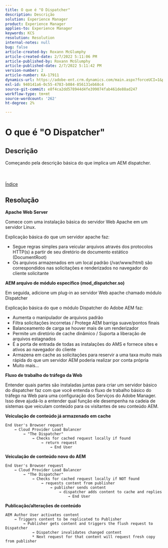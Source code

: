 ```yaml
---
title: O que é "O Dispatcher"
description: Descrição
solution: Experience Manager
product: Experience Manager
applies-to: Experience Manager
keywords: KCS
resolution: Resolution
internal-notes: null
bug: false
article-created-by: Roxann McGlumphy
article-created-date: 2/7/2022 5:11:06 PM
article-published-by: Roxann McGlumphy
article-published-date: 2/7/2022 5:11:42 PM
version-number: 2
article-number: KA-17911
dynamics-url: https://adobe-ent.crm.dynamics.com/main.aspx?forceUCI=1&pagetype=entityrecord&etn=knowledgearticle&id=35d146ef-3888-ec11-93b0-0022480837ff
exl-id: 940141a6-0c55-4783-b084-856131eb68c4
source-git-commit: e8f4ca2dd578944d4fe399074fab461de88ad247
workflow-type: tm+mt
source-wordcount: '262'
ht-degree: 2%

---
```


# O que é &quot;O Dispatcher&quot;

## Descrição

Começando pela descrição básica do que implica um AEM dispatcher.<br><br> <br><br>[Índice](https://experienceleague.adobe.com/docs/experience-cloud-kcs/kbarticles/KA-17490.html)

## Resolução


<b>Apache Web Server</b>

Comece com uma instalação básica do servidor Web Apache em um servidor Linux.

Explicação básica do que um servidor apache faz:

- Segue regras simples para veicular arquivos através dos protocolos HTTP(s) a partir de seu diretório de documento estático (DocumentRoot)
- Os arquivos armazenados em um local padrão (/var/www/html) são correspondidos nas solicitações e renderizados no navegador do cliente solicitante




<b>AEM arquivo de módulo específico (mod_dispatcher.so)</b>

Em seguida, adicione um plug-in ao servidor Web apache chamado módulo Dispatcher

Explicação básica do que o módulo Dispatcher do Adobe AEM faz:

- Aumenta o manipulador de arquivos padrão
- Filtra solicitações incorretas / Protege AEM barriga suave/pontos finais
- Balanceamento de carga se houver mais de um renderizador
- Permite um diretório de cache dinâmico / Suporta a liberação de arquivos estagnados
- É a porta de entrada de todas as instalações do AMS e fornece sites e ativos ao navegador do cliente
- Armazena em cache as solicitações para reservir a uma taxa muito mais rápida do que um servidor AEM poderia realizar por conta própria
- Muito mais...




<b>Fluxo de trabalho do tráfego da Web</b>

Entender quais partes são instaladas juntas para criar um servidor básico do dispatcher faz com que você entenda o fluxo de trabalho básico do tráfego na Web para uma configuração dos Serviços do Adobe Manager.
Isso deve ajudá-lo a entender qual função ele desempenha na cadeia de sistemas que veiculam conteúdo para os visitantes de seu conteúdo AEM.

<b>Veiculação de conteúdo já armazenado em cache</b>


```
End User's Browser request 
    → Cloud Provider Load Balancer 
        → "The Dispatcher" 
            → Checks for cached request locally if found 
                → return request 
                    → End User
```


<b>Veiculação de conteúdo novo do AEM</b>


```
End User's Browser request 
    → Cloud Provider Load Balancer 
        → "The Dispatcher" 
            → Checks for cached request locally if NOT found 
                → requests content from publisher 
                    → publisher sends content 
                        → dispatcher adds content to cache and replies 
                            → End User
```


<b>Publicação/alterações de conteúdo</b>


```
AEM Author User activates content 
    → Triggers content to be replicated to Publisher 
        → Publisher gets content and triggers the flush request to Dispatcher 
            → Dispatcher invalidates changed content 
            * Next request for that content will request fresh copy from publisher
```
